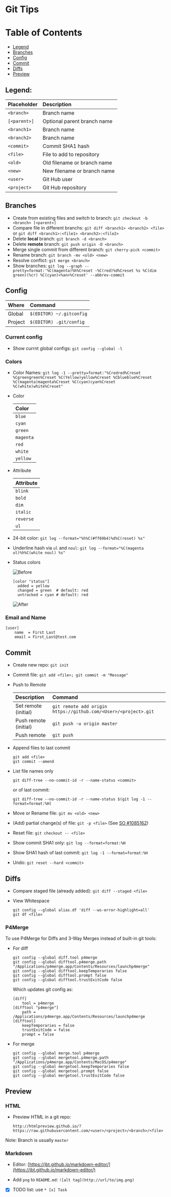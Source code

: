 # Git Tips

# Table of Contents

* [Legend](https://github.com/Michaelangel007/git_tips#legend)
* [Branches](https://github.com/Michaelangel007/git_tips#branches)
* [Config](https://github.com/Michaelangel007/git_tips#config)
* [Commit](https://github.com/Michaelangel007/git_tips#commit)
* [Diffs](https://github.com/Michaelangel007/git_tips#diffs)
* [Preview](https://github.com/Michaelangel007/git_tips#preview)

## Legend:

|Placeholder  | Description                 |
|:------------|:----------------------------|
|`<branch>`   | Branch name                 |
|`[<parent>]` | Optional parent branch name |
|`<branch1>`  | Branch name                 |
|`<branch2>`  | Branch name                 |
|`<commit>`   | Commit SHA1 hash            |
|`<file>`     | File to add to repository   |
|`<old>`      | Old filename or branch name |
|`<new>`      | New filename or branch name |
|`<user>`     | Git Hub user                |
|`<project>`  | Git Hub repository          |

## Branches

* Create from existing files and switch to branch: `git checkout -b <branch> [<parent>]`
* Compare file in different branchs: `git diff <branch1> <branch2> <file>`
 or `git diff <branch1>:<file1> <branch2>:<file2>`
* Delete **local** branch: `git branch -d <branch>`
* Delete **remote** branch: `git push origin -D <branch>`
* Merge single commit from different branch: `git cherry-pick <commit>`
* Rename branch: `git branch -mv <old> <new>`
* Resolve conflict: `git merge <branch>`
* Show branches: `git log --graph --pretty=format:'%C(magenta)%h%Creset -%C(red)%d%Creset %s %C(dim green)(%cr) %C(cyan)<%an>%Creset' --abbrev-commit`

## Config

|Where  | Command                  |
|:------|:-------------------------|
|Global | `$(EDITOR) ~/.gitconfig` |
|Project| `$(EDITOR) .git/config`  |

### Current config

* Show currnt global configs: `git config --global -l`


### Colors

* Color Names: `git log -1 --pretty=format:"%Credred%Creset %Cgreengreen%Creset %C(Yellow)yellow%Creset %Cblueblue%Creset %C(magenta)magenta%Creset %C(cyan)cyan%Creset %C(white)white%Creset"`

* Color

    | Color    |
    |:---------|
    | `blue`   |
    | `cyan`   |
    | `green`  |
    | `magenta`|
    | `red`    |
    | `white`  |
    | `yellow` |

* Attribute

    | Attribute |
    |:----------|
    | `blink`   |
    | `bold`    |
    | `dim`     |
    | `italic`  |
    | `reverse` |
    | `ul`      |

* 24-bit color: `git log --format="%h%C(#ff69b4)%d%C(reset) %s"`

* Underline hash via `ul` and `noul`: `git log --format="%C(magenta ul)%h%C(white noul) %s"`

* Status colors

    ![Before](pics/status_before.png)

    ```
    [color "status"]
      added = yellow
      changed = green  # default: red
      untracked = cyan # default: red
    ```

    ![After](pics/status_after.png)


### Email and Name

    [user]
        name  = First Last
        email = First_Last@test.com

## Commit

* Create new repo: `git init`

* Commit file: `git add <file>; git commit -m "Message"`

* Push to Remote

    |Description          | Command                                                         |
    |:--------------------|:----------------------------------------------------------------|
    |Set remote (initial) | `git remote add origin https://github.com/<User>/<project>.git` |
    |Push remote (initial)| `git push -u origin master`                                     |
    |Push remote          | `git push`                                                      |

* Append files to last commit

    ```
    git add <file>
    git commit --amend
    ```

* List file names only

    ```
    git diff-tree --no-commit-id -r --name-status <commit>
    ```

    or of last commit:

    ```
    git diff-tree --no-commit-id -r --name-status $(git log -1 --format=format:%H)
    ```

* Move or Rename file: `git mv <old> <new>`

* (Add) partial change(s) of file: `git -p <file>` (See [SO #1085162](http://stackoverflow.com/questions/1085162/commit-only-part-of-a-file-in-git))

* Reset file: `git checkout -- <file>`

* Show commit SHA1 only: `git log --format=format:%H`

* Show SHA1 hash of last commit: `git log -1 --format=format:%H`

* Undo: `git reset --hard <commit>`


## Diffs

* Compare staged file (already added): `git diff --staged <file>`

* View Whitespace

    ```
    git config --global alias.df 'diff --ws-error-highlight=all'
    git df <file>
    ```

### P4Merge

To use P4Merge for Diffs and 3-Way Merges instead of built-in git tools:

* For diff

    ```
    git config --global diff.tool p4merge
    git config --global difftool.p4merge.path "/Applications/p4merge.app/Contents/Resources/launchp4merge"
    git config --global difftool.keepTemporaries false
    git config --global difftool.prompt false
    git config --global difftool.trustExitCode false
    ```

    Which updates git config as:

    ```
    [diff]
        tool = p4merge
    [difftool "p4merge"]
        path = /Applications/p4merge.app/Contents/Resources/launchp4merge
    [difftool]
        keepTemporaries = false
        trustExitCode = false
        prompt = false
    ```

* For merge

    ```
    git config --global merge.tool p4merge
    git config --global mergetool.p4merge.path "/Applications/p4merge.app/Contents/MacOS/p4merge"
    git config --global mergetool.keepTemporaries false
    git config --global mergetool.prompt false
    git config --global mergetool.trustExitCode false
    ```

## Preview

### HTML

* Preview HTML in a git repo:

    ```
    http://htmlpreview.github.io/?https://raw.githubusercontent.com/<user>/<project>/<branch>/<file>
    ```

Note: Branch is usually `master`

### Markdown

* Editor: [https://jbt.github.io/markdown-editor/](https://jbt.github.io/markdown-editor/)

* Add `png` to `README.md`: `![alt tag](http://url/to/img.png)`

* [x] TODO list: use `* [x] Task`

